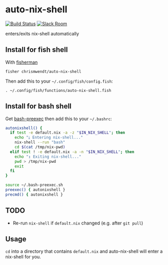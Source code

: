 # auto-nix-shell

[![Build Status][travis-badge]][travis-link]
[![Slack Room][slack-badge]][slack-link]

enters/exits nix-shell automatically

## Install for fish shell

With [fisherman]

```
fisher chrismwendt/auto-nix-shell
```

Then add this to your `~/.config/fish/config.fish`:

```fish
. ~/.config/fish/functions/auto-nix-shell.fish
```

## Install for bash shell

Get [bash-preexec](https://github.com/rcaloras/bash-preexec#quick-start) then add this to your `~/.bashrc`:

```bash
autonixshell() {
  if test -e default.nix -a -z "$IN_NIX_SHELL"; then
    echo "⤓ Entering nix-shell..."
    nix-shell --run "bash"
    cd $(cat /tmp/nix-pwd)
  elif test ! -e default.nix -a -n "$IN_NIX_SHELL"; then
    echo "↥ Exiting nix-shell..."
    pwd > /tmp/nix-pwd
    exit
  fi
}

source ~/.bash-preexec.sh
preexec() { autonixshell }
precmd() { autonixshell }
```

## TODO

- Re-run `nix-shell` if `default.nix` changed (e.g. after `git pull`)

## Usage

`cd` into a directory that contains `default.nix` and auto-nix-shell will enter a nix-shell for you.

[travis-link]: https://travis-ci.org/chrismwendt/auto-nix-shell
[travis-badge]: https://img.shields.io/travis/chrismwendt/auto-nix-shell.svg
[slack-link]: https://fisherman-wharf.herokuapp.com
[slack-badge]: https://fisherman-wharf.herokuapp.com/badge.svg
[fisherman]: https://github.com/fisherman/fisherman
